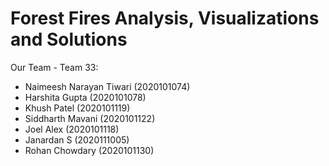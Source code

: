 # Forest Fires Analysis, Visualizations and Solutions

Our Team - Team 33:
- Naimeesh Narayan Tiwari (2020101074)
- Harshita Gupta (2020101078)
- Khush Patel (2020101119)
- Siddharth Mavani (2020101122)
- Joel Alex (2020101118)
- Janardan S (2020111005)
- Rohan Chowdary (2020101130)

